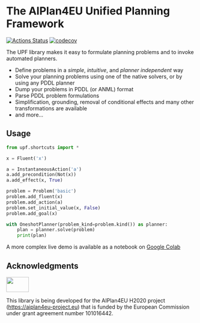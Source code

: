 # The AIPlan4EU Unified Planning Framework

[![Actions Status](https://github.com/aiplan4eu/upf/actions/workflows/main.yml/badge.svg)](https://github.com/aiplan4eu/upf/actions)
[![codecov](https://codecov.io/gh/aiplan4eu/upf/branch/master/graph/badge.svg?token=GBM7HYNDRB)](https://codecov.io/gh/aiplan4eu/upf)

The UPF library makes it easy to formulate planning problems and to invoke automated planners.

* Define problems in a *simple*, *intuitive*, and *planner independent* way
* Solve your planning problems using one of the native solvers, or by using any PDDL planner
* Dump your problems in PDDL (or  ANML) format
* Parse PDDL problem formulations
* Simplification, grounding, removal of conditional effects and many other transformations are available
* and more...

## Usage
```python
from upf.shortcuts import *

x = Fluent('x')

a = InstantaneousAction('a')
a.add_precondition(Not(x))
a.add_effect(x, True)

problem = Problem('basic')
problem.add_fluent(x)
problem.add_action(a)
problem.set_initial_value(x, False)
problem.add_goal(x)

with OneshotPlanner(problem_kind=problem.kind()) as planner:
    plan = planner.solve(problem)
    print(plan)
```

A more complex live demo is available as a notebook on [Google Colab](https://colab.research.google.com/drive/1kbNu3k1SxO1CbTtqfLEUTmU1AuAyxuHG?usp=sharing) 



## Acknowledgments

<img src="https://www.aiplan4eu-project.eu/wp-content/uploads/2021/07/euflag.png" width="60" height="40">

This library is being developed for the AIPlan4EU H2020 project (https://aiplan4eu-project.eu) that is funded by the European Commission under grant agreement number 101016442.  